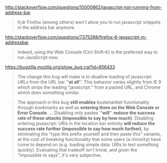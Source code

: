 http://stackoverflow.com/questions/10000862/javascript-not-running-from-address-bar

> tl;dr Firefox (among others) won't allow you to run javascript snippets in the address bar anymore.

http://stackoverflow.com/questions/7375288/firefox-6-javascript-in-addressbar

> Indeed, using the Web Console (Ctrl-Shift-K) is the preferred way to run JavaScript now.

https://bugzilla.mozilla.org/show_bug.cgi?id=656433

> The change this bug will make is to disallow loading of javascript: URLs from the URL bar '**'at all'**'.  This behavior varies slightly from IE 9 which strips the leading "javascript:" from a pasted URL, and Chrome which does something similar.

> The approach in this bug **still enables** bookmarklet functionality through bookmarks as well as **entering them on the Web Console or Error Console**.
...
> Disabling only pastes '**'will'**' **reduce the success rate of these attacks (impossible to say by how much)**. Disabling entering javascript: URIs in the location bar entirely **will reduce the success rate further (impossible to say how much further)**, by eliminating the "type this prefix yourself and then paste this" variants, at the cost of breaking functionality that some users (a minority) have come to depend on (e.g. loading simple data: URIs to test something quickly). Evaluating that tradeoff isn't trivial, and given the "impossible to says", it's very subjective.